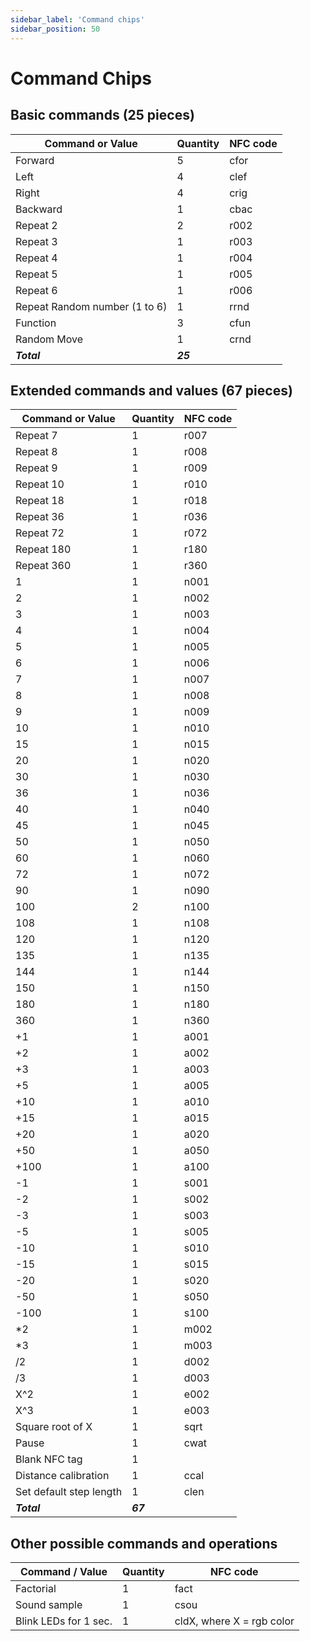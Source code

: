 ```yaml
---
sidebar_label: 'Command chips'
sidebar_position: 50
---
```


# Command Chips

## **Basic commands (25 pieces)**

| Command or Value | Quantity | NFC code |
| --- | --- | --- |
| Forward | 5 | cfor |
| Left | 4 | clef |
| Right | 4 | crig |
| Backward | 1 | cbac |
| Repeat 2 | 2 | r002 |
| Repeat 3 | 1 | r003 |
| Repeat 4 | 1 | r004 |
| Repeat 5 | 1 | r005 |
| Repeat 6 | 1 | r006 |
| Repeat Random number (1 to 6) | 1 | rrnd |
| Function | 3 | cfun |
| Random Move | 1 | crnd |
| ***Total*** | ***25*** | |

## **Extended commands and values (67 pieces)**

| Command or Value | Quantity | NFC code |
| --- | --- | --- |
| Repeat 7 | 1 | r007 |
| Repeat 8 | 1 | r008 |
| Repeat 9 | 1 | r009 |
| Repeat 10 | 1 | r010 |
| Repeat 18 | 1 | r018 |
| Repeat 36 | 1 | r036 |
| Repeat 72 | 1 | r072 |
| Repeat 180 | 1 | r180 |
| Repeat 360 | 1 | r360 |
| 1 | 1 | n001 |
| 2 | 1 | n002 |
| 3 | 1 | n003 |
| 4 | 1 | n004 |
| 5 | 1 | n005 |
| 6 | 1 | n006 |
| 7 | 1 | n007 |
| 8 | 1 | n008 |
| 9 | 1 | n009 |
| 10 | 1 | n010 |
| 15 | 1 | n015 |
| 20 | 1 | n020 |
| 30 | 1 | n030 |
| 36 | 1 | n036 |
| 40 | 1 | n040 |
| 45 | 1 | n045 |
| 50 | 1 | n050 |
| 60 | 1 | n060 |
| 72 | 1 | n072 |
| 90 | 1 | n090 |
| 100 | 2 | n100 |
| 108 | 1 | n108 |
| 120 | 1 | n120 |
| 135 | 1 | n135 |
| 144 | 1 | n144 |
| 150 | 1 | n150 |
| 180 | 1 | n180 |
| 360 | 1 | n360 |
| +1 | 1 | a001 |
| +2 | 1 | a002 |
| +3 | 1 | a003 |
| +5 | 1 | a005 |
| +10 | 1 | a010 |
| +15 | 1 | a015 |
| +20 | 1 | a020 |
| +50 | 1 | a050 |
| +100 | 1 | a100 |
| -1 | 1 | s001 |
| -2 | 1 | s002 |
| -3 | 1 | s003 |
| -5 | 1 | s005 |
| -10 | 1 | s010 |
| -15 | 1 | s015 |
| -20 | 1 | s020 |
| -50 | 1 | s050 |
| -100 | 1 | s100 |
| *2 | 1 | m002 |
| *3 | 1 | m003 |
| /2 | 1 | d002 |
| /3 | 1 | d003 |
| X^2 | 1 | e002 |
| X^3 | 1 | e003 |
| Square root of X | 1 | sqrt |
| Pause | 1 | cwat 
| Blank NFC tag | 1 |  
| Distance calibration | 1 | ccal |
| Set default step length | 1 | clen |
| ***Total*** | ***67*** | |

## **Other possible commands and operations**

| Command / Value | Quantity | NFC code |
| --- | --- | --- |
| Factorial | 1 | fact |
| Sound sample | 1 | csou |
| Blink LEDs for 1 sec. | 1 | cldX, where X = rgb color |
